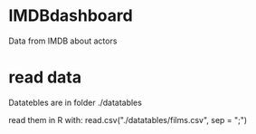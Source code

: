 # IMDBdashboard
Data from IMDB about actors

# read data
Datatebles are in folder ./datatables

read them in R with:
read.csv("./datatables/films.csv", sep = ";")
